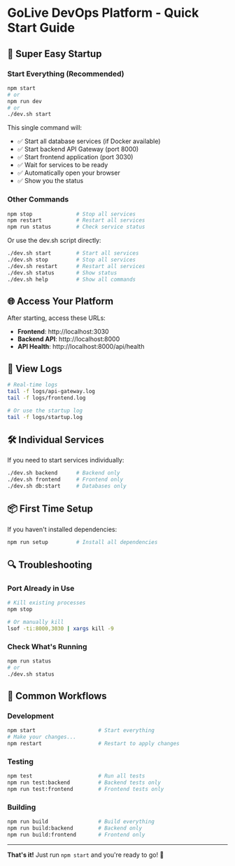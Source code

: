 # GoLive DevOps Platform - Quick Start Guide

## 🚀 Super Easy Startup

### Start Everything (Recommended)
```bash
npm start
# or
npm run dev
# or
./dev.sh start
```

This single command will:
- ✅ Start all database services (if Docker available)
- ✅ Start backend API Gateway (port 8000)
- ✅ Start frontend application (port 3030)
- ✅ Wait for services to be ready
- ✅ Automatically open your browser
- ✅ Show you the status

### Other Commands

```bash
npm stop              # Stop all services
npm restart           # Restart all services
npm run status        # Check service status
```

Or use the dev.sh script directly:

```bash
./dev.sh start        # Start all services
./dev.sh stop         # Stop all services
./dev.sh restart      # Restart all services
./dev.sh status       # Show status
./dev.sh help         # Show all commands
```

## 🌐 Access Your Platform

After starting, access these URLs:

- **Frontend**: http://localhost:3030
- **Backend API**: http://localhost:8000
- **API Health**: http://localhost:8000/api/health

## 📝 View Logs

```bash
# Real-time logs
tail -f logs/api-gateway.log
tail -f logs/frontend.log

# Or use the startup log
tail -f logs/startup.log
```

## 🛠️ Individual Services

If you need to start services individually:

```bash
./dev.sh backend      # Backend only
./dev.sh frontend     # Frontend only
./dev.sh db:start     # Databases only
```

## 📦 First Time Setup

If you haven't installed dependencies:

```bash
npm run setup         # Install all dependencies
```

## 🔍 Troubleshooting

### Port Already in Use

```bash
# Kill existing processes
npm stop

# Or manually kill
lsof -ti:8000,3030 | xargs kill -9
```

### Check What's Running

```bash
npm run status
# or
./dev.sh status
```

## 🎯 Common Workflows

### Development
```bash
npm start                    # Start everything
# Make your changes...
npm restart                  # Restart to apply changes
```

### Testing
```bash
npm test                     # Run all tests
npm run test:backend         # Backend tests only
npm run test:frontend        # Frontend tests only
```

### Building
```bash
npm run build                # Build everything
npm run build:backend        # Backend only
npm run build:frontend       # Frontend only
```

---

**That's it!** Just run `npm start` and you're ready to go! 🎉
